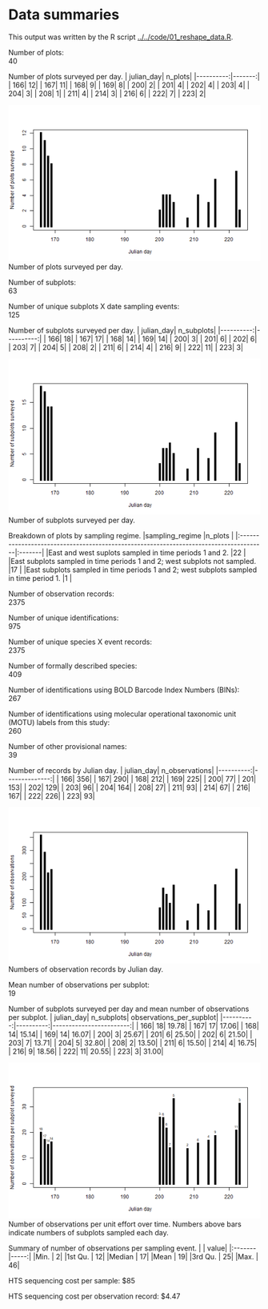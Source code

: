 # Data summaries

This output was written by the R script [../../code/01_reshape_data.R](../../code/01_reshape_data.R).


Number of plots: \
40

Number of plots surveyed per day.
| julian_day| n_plots|
|----------:|-------:|
|        166|      12|
|        167|      11|
|        168|       9|
|        169|       8|
|        200|       2|
|        201|       4|
|        202|       4|
|        203|       4|
|        204|       3|
|        208|       1|
|        211|       4|
|        214|       3|
|        216|       6|
|        222|       7|
|        223|       2|

![Number of plots surveyed per day.](../images/plots_vs_julian_day.png)\
Number of plots surveyed per day.


Number of subplots: \
63

Number of unique subplots X date sampling events: \
125

Number of subplots surveyed per day.
| julian_day| n_subplots|
|----------:|----------:|
|        166|         18|
|        167|         17|
|        168|         14|
|        169|         14|
|        200|          3|
|        201|          6|
|        202|          6|
|        203|          7|
|        204|          5|
|        208|          2|
|        211|          6|
|        214|          4|
|        216|          9|
|        222|         11|
|        223|          3|

![Number of subplots surveyed per day.](../images/subplots_vs_julian_day.png)\
Number of subplots surveyed per day.


Breakdown of plots by sampling regime.
|sampling_regime                                                                        |n_plots |
|:--------------------------------------------------------------------------------------|:-------|
|East and west suplots sampled in time periods 1 and 2.                                 |22      |
|East subplots sampled in time periods 1 and 2; west subplots not sampled.              |17      |
|East subplots sampled in time periods 1 and 2; west subplots sampled in time period 1. |1       |

Number of observation records: \
2375

Number of unique identifications: \
975

Number of unique species X event records: \
2375

Number of formally described species: \
409

Number of identifications using BOLD Barcode Index Numbers (BINs): \
267

Number of identifications using molecular operational taxonomic unit (MOTU) labels from this study: \
260

Number of other provisional names: \
39

Number of records by Julian day.
| julian_day| n_observations|
|----------:|--------------:|
|        166|            356|
|        167|            290|
|        168|            212|
|        169|            225|
|        200|             77|
|        201|            153|
|        202|            129|
|        203|             96|
|        204|            164|
|        208|             27|
|        211|             93|
|        214|             67|
|        216|            167|
|        222|            226|
|        223|             93|

![Numbers of observation records by Julian day.](../images/observations_vs_julian_day.png)\
Numbers of observation records by Julian day.


Mean number of observations per subplot: \
19

Number of subplots surveyed per day and mean number of observations per subplot.
| julian_day| n_subplots| observations_per_supblot|
|----------:|----------:|------------------------:|
|        166|         18|                    19.78|
|        167|         17|                    17.06|
|        168|         14|                    15.14|
|        169|         14|                    16.07|
|        200|          3|                    25.67|
|        201|          6|                    25.50|
|        202|          6|                    21.50|
|        203|          7|                    13.71|
|        204|          5|                    32.80|
|        208|          2|                    13.50|
|        211|          6|                    15.50|
|        214|          4|                    16.75|
|        216|          9|                    18.56|
|        222|         11|                    20.55|
|        223|          3|                    31.00|

![Number of observations per unit effort over time. Numbers above bars indicate numbers of subplots sampled each day.](../images/observations_per_subplot_vs_julian_day.png)\
Number of observations per unit effort over time. Numbers above bars indicate numbers of subplots sampled each day.


Summary of number of observations per sampling event.
|        | value|
|:-------|-----:|
|Min.    |     2|
|1st Qu. |    12|
|Median  |    17|
|Mean    |    19|
|3rd Qu. |    25|
|Max.    |    46|

HTS sequencing cost per sample:
$85

HTS sequencing cost per observation record:
$4.47
